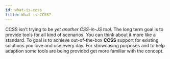 ```yaml
---
id: what-is-ccss
title: What is CCSS?
---
```


CCSS isn't trying to be _yet another CSS-in-JS tool_. The long term goal is to provide tools for all kind of scenarios.
You can think about it more like a standard. To goal is to achieve out-of-the-box **CCSS** support for existing
solutions you love and use every day. For showcasing purposes and to help adaption
some tools are being provided get more familiar with the concept.
